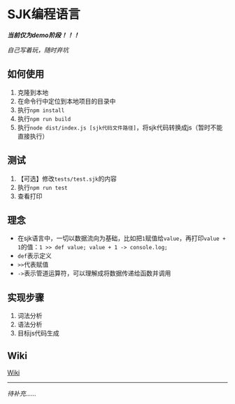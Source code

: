 # SJK编程语言

***当前仅为demo阶段！！！***

*自己写着玩，随时弃坑*

## 如何使用
1. 克隆到本地
2. 在命令行中定位到本地项目的目录中
3. 执行`npm install`
4. 执行`npm run build`
5. 执行`node dist/index.js [sjk代码文件路径]`，将sjk代码转换成js（暂时不能直接执行）

## 测试
1. 【可选】修改`tests/test.sjk`的内容
2. 执行`npm run test`
3. 查看打印

## 理念
+ 在sjk语言中，一切以数据流向为基础，比如把`1`赋值给`value`，再打印`value + 1`的值：`1 >> def value; value + 1 -> console.log;`
+ `def`表示定义
+ `>>`代表赋值
+ `->`表示管道运算符，可以理解成将数据传递给函数并调用

## 实现步骤
1. 词法分析
2. 语法分析
3. 目标js代码生成

## Wiki
[Wiki](https://github.com/1045290202/sjk_language/wiki)

---

*待补充……*
